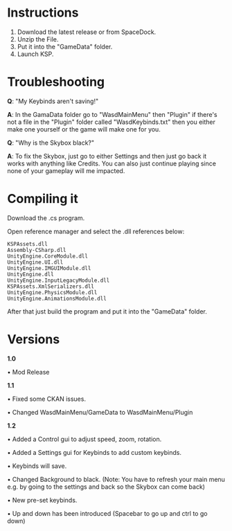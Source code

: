 # Instructions
1. Download the latest release or from SpaceDock.
2. Unzip the File.
3. Put it into the "GameData" folder.
4. Launch KSP.

# Troubleshooting

**Q**: "My Keybinds aren't saving!"

**A**: In the GamaData folder go to "WasdMainMenu" then "Plugin" if there's not a file in the "Plugin" folder called "WasdKeybinds.txt" then you either make one yourself or the game will make one for you.

**Q**: "Why is the Skybox black?"

**A**: To fix the Skybox, just go to either Settings and then just go back it works with anything like Credits. You can also just continue playing since none of your gameplay will me impacted.

# Compiling it 

Download the .cs program.

Open reference manager and select the .dll references below:
```
KSPAssets.dll
Assembly-CSharp.dll
UnityEngine.CoreModule.dll
UnityEngine.UI.dll
UnityEngine.IMGUIModule.dll
UnityEngine.dll
UnityEngine.InputLegacyModule.dll
KSPAssets.XmlSerializers.dll
UnityEngine.PhysicsModule.dll
UnityEngine.AnimationsModule.dll
```
After that just build the program and put it into the "GameData" folder.

# Versions
**1.0** 

• Mod Release

**1.1**

• Fixed some CKAN issues.

• Changed WasdMainMenu/GameData to WasdMainMenu/Plugin

**1.2**

• Added a Control gui to adjust speed, zoom, rotation.

• Added a Settings gui for Keybinds to add custom keybinds.

• Keybinds will save.

• Changed Background to black. (Note: You have to refresh your main menu e.g. by going to the settings and back so the Skybox can come back)

• New pre-set keybinds.

• Up and down has been introduced (Spacebar to go up and ctrl to go down)

